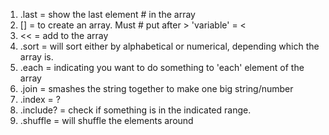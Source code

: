 
1. .last = show the last element # in the array
2. [] = to create an array. Must # put after > 'variable' = <
3. << = add to the array
4. .sort = will sort either by alphabetical or numerical, depending which the array is.
5. .each = indicating you want to do something to 'each' element of the array
6. .join = smashes the string together to make one big string/number
7. .index = ?
8. .include? = check if something is in the indicated range.
9. .shuffle = will shuffle the elements around
